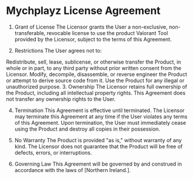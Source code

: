 # Mychplayz License Agreement

1. Grant of License The Licensor grants the User a non-exclusive, non-transferable, revocable license to use the product Valorant Tool provided by the Licensor, subject to the terms of this Agreement.

2. Restrictions The User agrees not to:

Redistribute, sell, lease, sublicense, or otherwise transfer the Product, in whole or in part, to any third party without prior written consent from the Licensor.
Modify, decompile, disassemble, or reverse engineer the Product or attempt to derive source code from it.
Use the Product for any illegal or unauthorized purpose.
3. Ownership The Licensor retains full ownership of the Product, including all intellectual property rights. This Agreement does not transfer any ownership rights to the User.

4. Termination This Agreement is effective until terminated. The Licensor may terminate this Agreement at any time if the User violates any terms of this Agreement. Upon termination, the User must immediately cease using the Product and destroy all copies in their possession.

5. No Warranty The Product is provided "as is," without warranty of any kind. The Licensor does not guarantee that the Product will be free of defects, errors, or interruptions.

6. Governing Law This Agreement will be governed by and construed in accordance with the laws of [Northern Ireland.].
